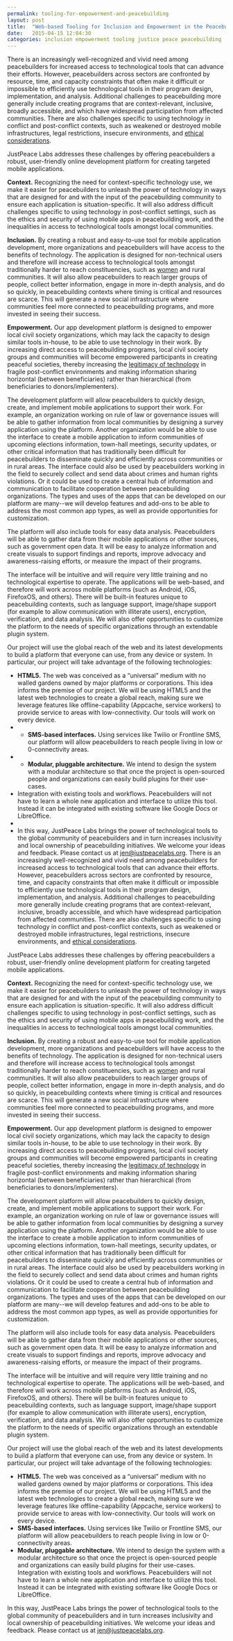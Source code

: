 ```yaml
---
permalink: tooling-for-empowerment-and-peacebuilding
layout: post
title:  "Web-based Tooling for Inclusion and Empowerment in the Peacebuilding Process"
date:   2015-04-15 12:04:30
categories: inclusion empowerment tooling justice peace peacebuilding
---
```

There is an increasingly well-recognized and vivid need among peacebuilders for
increased access to technological tools that can advance their efforts.
However, peacebuilders across sectors are confronted by resource, time, and
capacity constraints that often make it difficult or impossible to efficiently
use technological tools in their program design, implementation, and analysis.
Additional challenges to peacebuilding more generally include creating programs
that are context-relevant, inclusive, broadly accessible, and which have
widespread participation from affected communities. There are also challenges
specific to using technology in conflict and post-conflict contexts, such as
weakened or destroyed mobile infrastructures, legal restrictions, insecure
environments, and [ethical
considerations](https://www.google.com/url?q=https%3A%2F%2Fwww.techchange.org%2F2014%2F09%2F23%2Fethics-ict-technology-peacebuilding%2F&sa=D&sntz=1&usg=AFQjCNGAXxp1_M2iQ58WVhEExjLJK582NQ).

JustPeace Labs addresses these challenges by offering peacebuilders a robust,
user-friendly online development platform for creating targeted mobile
applications.

**Context.** Recognizing the need for context-specific technology use, we make
it easier for peacebuilders to unleash the power of technology in ways that are
designed for and with the input of the peacebuilding community to ensure each
application is situation-specific. It will also address difficult challenges
specific to using technology in post-conflict settings, such as the ethics and
security of using mobile apps in peacebuilding work, and the inequalities in
access to technological tools amongst local communities.

**Inclusion.** By creating a robust and easy-to-use tool for mobile application
development, more organizations and peacebuilders will have access to the
benefits of technology. The application is designed for non-technical users and
therefore will increase access to technological tools amongst traditionally
harder to reach constituencies, such as
[women](http://www.google.com/url?q=http%3A%2F%2Fwww.aljazeera.com%2Findepth%2Fopinion%2F2014%2F05%2Fwomen-ict-africa-new-digital-ga-201452210244121558.html&sa=D&sntz=1&usg=AFQjCNG-X7u7QDMN0nex-Xn3CDcYCuaOKg)
and rural communities. It will also allow peacebuilders to reach larger groups
of people, collect better information, engage in more in-depth analysis, and do
so quickly, in peacebuilding contexts where timing is critical and resources
are scarce. This will generate a new social infrastructure where communities
feel more connected to peacebuilding programs, and more invested in seeing
their success.

**Empowerment.** Our app development platform is designed to empower local
civil society organizations, which may lack the capacity to design similar
tools in-house, to be able to use technology in their work. By increasing
direct access to peacebuilding programs, local civil society groups and
communities will become empowered participants in creating peaceful societies,
thereby increasing the [legitimacy of
technology](http://www.google.com/url?q=http%3A%2F%2Fhowtobuildpeace.org%2Fblog%2Fcindy-chungong1%2F&sa=D&sntz=1&usg=AFQjCNF3mRJXB5HZP6FfNB3BirQg0mCAIA)
in fragile post-conflict environments and making information sharing horizontal
(between beneficiaries) rather than hierarchical (from beneficiaries to
donors/implementers).

The development platform will allow peacebuilders to quickly design, create,
and implement mobile applications to support their work. For example, an
organization working on rule of law or governance issues will be able to gather
information from local communities by designing a survey application using the
platform. Another organization would be able to use the interface to create a
mobile application to inform communities of upcoming elections information,
town-hall meetings, security updates, or other critical information that has
traditionally been difficult for peacebuilders to disseminate quickly and
efficiently across communities or in rural areas. The interface could also be
used by peacebuilders working in the field to securely collect and send data
about crimes and human rights violations. Or it could be used to create a
central hub of information and communication to facilitate cooperation between
peacebuilding organizations. The types and uses of the apps that can be
developed on our platform are many--we will develop features and add-ons to be
able to address the most common app types, as well as provide opportunities for
customization.

The platform will also include tools for easy data analysis. Peacebuilders will
be able to gather data from their mobile applications or other sources, such as
government open data. It will be easy to analyze information and create visuals
to support findings and reports, improve advocacy and awareness-raising
efforts, or measure the impact of their programs.

The interface will be intuitive and will require very little training and no
technological expertise to operate. The applications will be web-based, and
therefore will work across mobile platforms (such as Android, iOS, FirefoxOS,
and others). There will be built-in features unique to peacebuilding contexts,
such as language support, image/shape support (for example to allow
communication with illiterate users), encryption, verification, and data
analysis. We will also offer opportunities to customize the platform to the
needs of specific organizations through an extendable plugin system.

Our project will use the global reach of the web and its latest developments to
build a platform that everyone can use, from any device or system. In
particular, our project will take advantage of the following technologies:


* **HTML5.** The web was conceived as a “universal” medium with no walled gardens owned by major platforms or corporations. This idea informs the premise of our project. We will be using HTML5 and the latest web technologies to create a global reach, making sure we leverage features like offline-capability (Appcache, service workers) to provide service to areas with low-connectivity. Our tools will work on every device.
* * **SMS-based interfaces.** Using services like Twilio or Frontline SMS, our platform will allow peacebuilders to reach people living in low or 0-connectivity areas.
* * **Modular, pluggable architecture.** We intend to design the system with a modular architecture so that once the project is open-sourced people and organizations can easily build plugins for their use-cases.
* Integration with existing tools and workflows. Peacebuilders will not have to learn a whole new application and interface to utilize this tool. Instead it can be integrated with existing software like Google Docs or LibreOffice.
*
* In this way, JustPeace Labs brings the power of technological tools to the global community of peacebuilders and in turn increases inclusivity and local ownership of peacebuilding initiatives. We welcome your ideas and feedback. Please contact us at jen@justpeacelabs.org.
There is an increasingly well-recognized and vivid need among peacebuilders for increased access to technological tools that can advance their efforts. However, peacebuilders across sectors are confronted by resource, time, and capacity constraints that often make it difficult or impossible to efficiently use technological tools in their program design, implementation, and analysis. Additional challenges to peacebuilding more generally include creating programs that are context-relevant, inclusive, broadly accessible, and which have widespread participation from affected communities. There are also challenges specific to using technology in conflict and post-conflict contexts, such as weakened or destroyed mobile infrastructures, legal restrictions, insecure environments, and [ethical considerations](https://www.google.com/url?q=https%3A%2F%2Fwww.techchange.org%2F2014%2F09%2F23%2Fethics-ict-technology-peacebuilding%2F&sa=D&sntz=1&usg=AFQjCNGAXxp1_M2iQ58WVhEExjLJK582NQ).

JustPeace Labs addresses these challenges by offering peacebuilders a robust,
user-friendly online development platform for creating targeted mobile
applications.

**Context.** Recognizing the need for context-specific technology use, we make
it easier for peacebuilders to unleash the power of technology in ways that are
designed for and with the input of the peacebuilding community to ensure each
application is situation-specific. It will also address difficult challenges
specific to using technology in post-conflict settings, such as the ethics and
security of using mobile apps in peacebuilding work, and the inequalities in
access to technological tools amongst local communities.

**Inclusion.** By creating a robust and easy-to-use tool for mobile application
development, more organizations and peacebuilders will have access to the
benefits of technology. The application is designed for non-technical users and
therefore will increase access to technological tools amongst traditionally
harder to reach constituencies, such as
[women](http://www.google.com/url?q=http%3A%2F%2Fwww.aljazeera.com%2Findepth%2Fopinion%2F2014%2F05%2Fwomen-ict-africa-new-digital-ga-201452210244121558.html&sa=D&sntz=1&usg=AFQjCNG-X7u7QDMN0nex-Xn3CDcYCuaOKg)
and rural communities. It will also allow peacebuilders to reach larger groups
of people, collect better information, engage in more in-depth analysis, and do
so quickly, in peacebuilding contexts where timing is critical and resources
are scarce. This will generate a new social infrastructure where communities
feel more connected to peacebuilding programs, and more invested in seeing
their success.

**Empowerment.** Our app development platform is designed to empower local
civil society organizations, which may lack the capacity to design similar
tools in-house, to be able to use technology in their work. By increasing
direct access to peacebuilding programs, local civil society groups and
communities will become empowered participants in creating peaceful societies,
thereby increasing the [legitimacy of
technology](http://www.google.com/url?q=http%3A%2F%2Fhowtobuildpeace.org%2Fblog%2Fcindy-chungong1%2F&sa=D&sntz=1&usg=AFQjCNF3mRJXB5HZP6FfNB3BirQg0mCAIA)
in fragile post-conflict environments and making information sharing horizontal
(between beneficiaries) rather than hierarchical (from beneficiaries to
donors/implementers).

The development platform will allow peacebuilders to quickly design, create,
and implement mobile applications to support their work. For example, an
organization working on rule of law or governance issues will be able to gather
information from local communities by designing a survey application using the
platform. Another organization would be able to use the interface to create a
mobile application to inform communities of upcoming elections information,
town-hall meetings, security updates, or other critical information that has
traditionally been difficult for peacebuilders to disseminate quickly and
efficiently across communities or in rural areas. The interface could also be
used by peacebuilders working in the field to securely collect and send data
about crimes and human rights violations. Or it could be used to create a
central hub of information and communication to facilitate cooperation between
peacebuilding organizations. The types and uses of the apps that can be
developed on our platform are many--we will develop features and add-ons to be
able to address the most common app types, as well as provide opportunities for
customization.

The platform will also include tools for easy data analysis. Peacebuilders will
be able to gather data from their mobile applications or other sources, such as
government open data. It will be easy to analyze information and create visuals
to support findings and reports, improve advocacy and awareness-raising
efforts, or measure the impact of their programs.

The interface will be intuitive and will require very little training and no
technological expertise to operate. The applications will be web-based, and
therefore will work across mobile platforms (such as Android, iOS, FirefoxOS,
and others). There will be built-in features unique to peacebuilding contexts,
such as language support, image/shape support (for example to allow
communication with illiterate users), encryption, verification, and data
analysis. We will also offer opportunities to customize the platform to the
needs of specific organizations through an extendable plugin system.

Our project will use the global reach of the web and its latest developments to
build a platform that everyone can use, from any device or system. In
particular, our project will take advantage of the following technologies:


* **HTML5.** The web was conceived as a “universal” medium with no walled gardens owned by major platforms or corporations. This idea informs the premise of our project. We will be using HTML5 and the latest web technologies to create a global reach, making sure we leverage features like offline-capability (Appcache, service workers) to provide service to areas with low-connectivity. Our tools will work on every device.
* **SMS-based interfaces.** Using services like Twilio or Frontline SMS, our platform will allow peacebuilders to reach people living in low or 0-connectivity areas.
* **Modular, pluggable architecture.** We intend to design the system with a modular architecture so that once the project is open-sourced people and organizations can easily build plugins for their use-cases.
Integration with existing tools and workflows. Peacebuilders will not have to learn a whole new application and interface to utilize this tool. Instead it can be integrated with existing software like Google Docs or LibreOffice.

In this way, JustPeace Labs brings the power of technological tools to the
global community of peacebuilders and in turn increases inclusivity and local
ownership of peacebuilding initiatives. We welcome your ideas and feedback.
Please contact us at jen@justpeacelabs.org.
